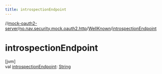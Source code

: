 ```yaml
---
title: introspectionEndpoint
---
```

//[mock-oauth2-server](../../../index.html)/[no.nav.security.mock.oauth2.http](../index.html)/[WellKnown](index.html)/[introspectionEndpoint](introspection-endpoint.html)



# introspectionEndpoint



[jvm]\
val [introspectionEndpoint](introspection-endpoint.html): [String](https://kotlinlang.org/api/latest/jvm/stdlib/kotlin/-string/index.html)




